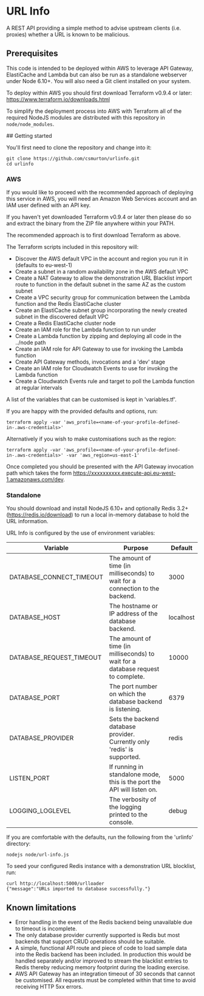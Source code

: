 # URL Info

A REST API providing a simple method to advise upstream clients (i.e. proxies) whether a URL is known to be malicious.

## Prerequisites

This code is intended to be deployed within AWS to leverage API Gateway, ElastiCache and Lambda but can also be run as a standalone webserver under Node 6.10+. You will also need a Git client installed on your system.

To deploy within AWS you should first download Terraform v0.9.4 or later: https://www.terraform.io/downloads.html

To simplify the deployment process into AWS with Terraform all of the required NodeJS modules are distributed with this repository in `node/node_modules`.


## Getting started

You'll first need to clone the repository and change into it:
```
git clone https://github.com/csmurton/urlinfo.git
cd urlinfo
```

### AWS

If you would like to proceed with the recommended approach of deploying this service in AWS, you will need an Amazon Web Services account and an IAM user defined with an API key.

If you haven't yet downloaded Terraform v0.9.4 or later then please do so and extract the binary from the ZIP file anywhere within your PATH.

The recommended approach is to first download Terraform as above. 

The Terraform scripts included in this repository will:

 * Discover the AWS default VPC in the account and region you run it in (defaults to eu-west-1)
 * Create a subnet in a random availability zone in the AWS default VPC
 * Create a NAT Gateway to allow the demonstration URL Blacklist import route to function in the default subnet in the same AZ as the custom subnet
 * Create a VPC security group for communication between the Lambda function and the Redis ElastiCache cluster
 * Create an ElastiCache subnet group incorporating the newly created subnet in the discovered default VPC
 * Create a Redis ElastiCache cluster node
 * Create an IAM role for the Lambda function to run under
 * Create a Lambda function by zipping and deploying all code in the ../node path
 * Create an IAM role for API Gateway to use for invoking the Lambda function
 * Create API Gateway methods, invocations and a 'dev' stage
 * Create an IAM role for Cloudwatch Events to use for invoking the Lambda function
 * Create a Cloudwatch Events rule and target to poll the Lambda function at regular intervals

A list of the variables that can be customised is kept in 'variables.tf'.

If you are happy with the provided defaults and options, run:
```
terraform apply -var 'aws_profile=<name-of-your-profile-defined-in-.aws-credentials>'
```

Alternatively if you wish to make customisations such as the region:
```
terraform apply -var 'aws_profile=<name-of-your-profile-defined-in-.aws-credentials>' -var 'aws_region=us-east-1'
```

Once completed you should be presented with the API Gateway invocation path which takes the form https://xxxxxxxxxx.execute-api.eu-west-1.amazonaws.com/dev.

### Standalone

You should download and install NodeJS 6.10+ and optionally Redis 3.2+ (https://redis.io/download) to run a local in-memory database to hold the URL information.

URL Info is configured by the use of environment variables:

| Variable                 | Purpose                                                                            | Default   |
| ------------------------ | ---------------------------------------------------------------------------------- | --------- |
| DATABASE_CONNECT_TIMEOUT | The amount of time (in milliseconds) to wait for a connection to the backend.      | 3000      |
| DATABASE_HOST            | The hostname or IP address of the database backend.                                | localhost |
| DATABASE_REQUEST_TIMEOUT | The amount of time (in milliseconds) to wait for a database request to complete.	| 10000     |
| DATABASE_PORT            | The port number on which the database backend is listening.                        | 6379      |
| DATABASE_PROVIDER        | Sets the backend database provider. Currently only 'redis' is supported.           | redis     |
| LISTEN_PORT              | If running in standalone mode, this is the port the API will listen on.            | 5000      |
| LOGGING_LOGLEVEL         | The verbosity of the logging printed to the console.                               | debug     |

If you are comfortable with the defaults, run the following from the 'urlinfo' directory:

```
nodejs node/url-info.js
```

To seed your configured Redis instance with a demonstration URL blocklist, run:

```
curl http://localhost:5000/urlloader
{"message":"URLs imported to database successfully."}
```

## Known limitations

 * Error handling in the event of the Redis backend being unavailable due to timeout is incomplete.
 * The only database provider currently supported is Redis but most backends that support CRUD operations should be suitable.
 * A simple, functional API route and piece of code to load sample data into the Redis backend has been included. In production this would be handled separately and/or improved to stream the blacklist entries to Redis thereby reducing memory footprint during the loading exercise.
 * AWS API Gateway has an integration timeout of 30 seconds that cannot be customised. All requests must be completed within that time to avoid receiving HTTP 5xx errors.
